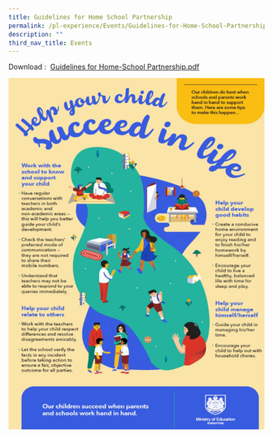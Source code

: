 ```yaml
---
title: Guidelines for Home School Partnership
permalink: /pl-experience/Events/Guidelines-for-Home-School-Partnership/
description: ""
third_nav_title: Events
---
```

Download :  [Guidelines for Home-School Partnership.pdf](/files/PL%20Experience/Guidelines%20for%20Home%20School/Guidelines%20for%20Home-School%20Partnership.pdf)

![](/images/PL%20Experience/Events/G1.jpg)